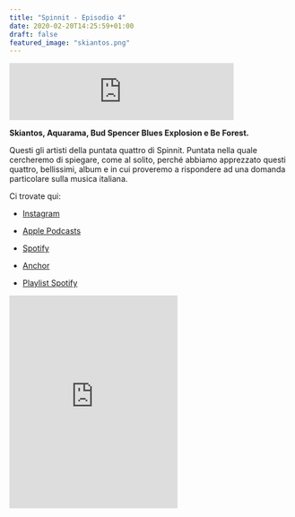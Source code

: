 ```yaml
---
title: "Spinnit - Episodio 4"
date: 2020-02-20T14:25:59+01:00
draft: false
featured_image: "skiantos.png"
---
```


<iframe src="https://anchor.fm/spinnit/embed/episodes/Spinnit--Episodio-4-eav111" height="102px" width="400px" frameborder="0" scrolling="no"></iframe>

**Skiantos, Aquarama, Bud Spencer Blues Explosion e Be Forest.** 

Questi gli artisti della puntata quattro di Spinnit. Puntata nella quale cercheremo di spiegare, come al solito, perché abbiamo apprezzato questi quattro, bellissimi, album e in cui proveremo a rispondere ad una domanda particolare sulla musica italiana. 

Ci trovate qui: 

* [Instagram](https://www.instagram.com/spinn.it/?hl=it)

* [Apple Podcasts](https://podcasts.apple.com/it/podcast/spinnit/id1498105053)

* [Spotify](https://open.spotify.com/show/0gQCl58EojARqQR8i0U5LL?si=SZjPORBkSjij\_rmxDx-Upg)

* [Anchor](https://anchor.fm/spinnit)

* [Playlist Spotify](https://open.spotify.com/user/11130625143/playlist/3YM3z0s6aXpzRzD5j0bb8q?si=\_U\_vmSzEQrWEkF9sMdPHeQ)

<iframe src="https://open.spotify.com/embed/playlist/3YM3z0s6aXpzRzD5j0bb8q" width="300" height="380" frameborder="0" allowtransparency="true" allow="encrypted-media"></iframe>
